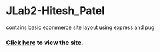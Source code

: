 # JLab2-Hitesh_Patel
contains basic ecommerce site layout using express and pug
### [Click here](https://jlab2-e-commerce.herokuapp.com/) to view the site.
